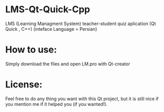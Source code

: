 # LMS-Qt-Quick-Cpp
LMS (Learning Managment System) teacher-student quiz aplication  (Qt Quick , C++)
(inteface Language = Persian)

# How to use:
Simply download the files and open LM.pro with Qt-creator

# License:
Feel free to do any thing you want with this Qt project, but it is still nice if you mention me if it helped you (if you wanted!).
